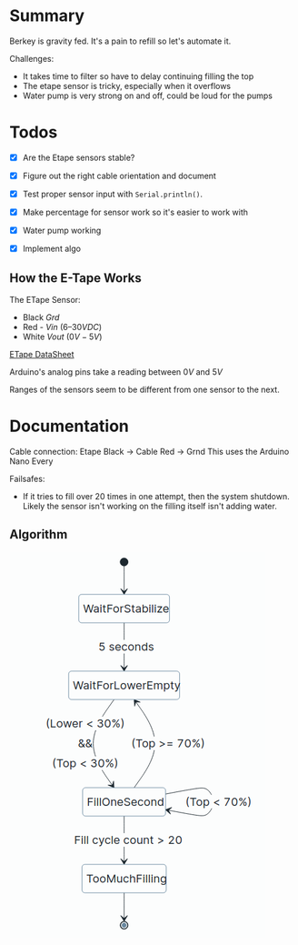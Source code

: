# Summary

Berkey is gravity fed. It's a pain to refill so let's automate it.

Challenges:
- It takes time to filter so have to delay continuing filling the top
- The etape sensor is tricky, especially when it overflows
- Water pump is very strong on and off, could be loud for the pumps

# Todos

- [x] Are the Etape sensors stable?
- [x] Figure out the right cable orientation and document
- [x] Test proper sensor input with `Serial.println()`.
- [x] Make percentage for sensor work so it's easier to work with
- [x] Water pump working
- [x] Implement algo


## How the E-Tape Works

The ETape Sensor:
- Black $Grd$
- Red - $Vin$ ($6 – 30VDC$)
- White $Vout$ ($0V - 5V$)

[ETape DataSheet](https://img1.wsimg.com/blobby/go/6e1bce17-f4fa-40c3-9d89-9bb7445697bb/downloads/0-5V%20Module%20Data%20Sheet.pdf)

Arduino's analog pins take a reading between $0V$ and $5V$ 

Ranges of the sensors seem to be different from one sensor to the next.

# Documentation

Cable connection: Etape Black -> Cable Red -> Grnd
This uses the Arduino Nano Every

Failsafes:
* If it tries to fill over 20 times in one attempt, then the system shutdown. Likely the sensor isn't working on the filling itself isn't adding water.

## Algorithm

![](images/algo.png)
